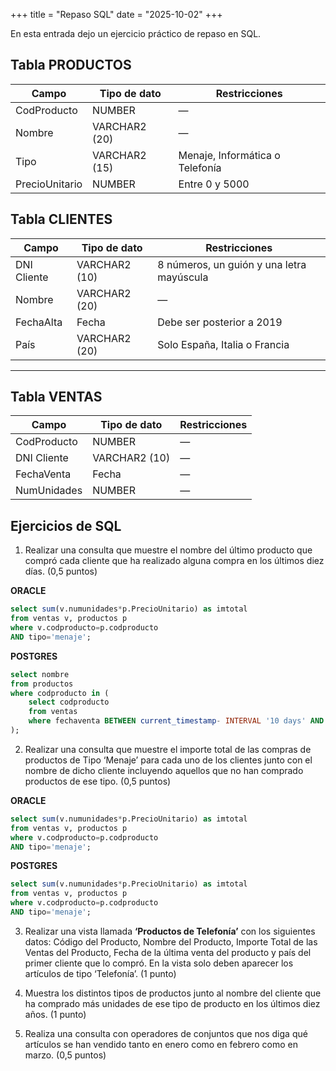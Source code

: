+++
title = "Repaso SQL"
date = "2025-10-02"
+++

En esta entrada dejo un ejercicio práctico de repaso en SQL.

## Tabla PRODUCTOS


| Campo         | Tipo de dato       | Restricciones                         |
|---------------|-------------------|--------------------------------------|
| CodProducto   | NUMBER            | —                                    |
| Nombre        | VARCHAR2 (20)     | —                                    |
| Tipo          | VARCHAR2 (15)     | Menaje, Informática o Telefonía      |
| PrecioUnitario| NUMBER            | Entre 0 y 5000 

## Tabla CLIENTES

| Campo       | Tipo de dato       | Restricciones                                     |
|-------------|--------------------|--------------------------------------------------|
| DNI Cliente | VARCHAR2 (10)      | 8 números, un guión y una letra mayúscula        |
| Nombre      | VARCHAR2 (20)      | —                                                |
| FechaAlta   | Fecha              | Debe ser posterior a 2019                        |
| País        | VARCHAR2 (20)      | Solo España, Italia o Francia                    |

---

## Tabla VENTAS

| Campo       | Tipo de dato       | Restricciones |
|-------------|--------------------|---------------|
| CodProducto | NUMBER             | —             |
| DNI Cliente | VARCHAR2 (10)      | —             |
| FechaVenta  | Fecha              | —             |
| NumUnidades | NUMBER             | —             |

## Ejercicios de SQL

1. Realizar una consulta que muestre el nombre del último producto que compró cada cliente que ha realizado alguna compra en los últimos diez días. (0,5 puntos)

**ORACLE**

```sql
select sum(v.numunidades*p.PrecioUnitario) as imtotal
from ventas v, productos p 
where v.codproducto=p.codproducto
AND tipo='menaje';	
```

**POSTGRES**


```sql
select nombre
from productos
where codproducto in (
    select codproducto
    from ventas
    where fechaventa BETWEEN current_timestamp- INTERVAL '10 days' AND current_timestamp
);
```



2. Realizar una consulta que muestre el importe total de las compras de productos de Tipo ‘Menaje’ para cada uno de los clientes junto con el nombre de dicho cliente incluyendo aquellos que no han comprado productos de ese tipo. (0,5 puntos)

 **ORACLE**

```sql
select sum(v.numunidades*p.PrecioUnitario) as imtotal
from ventas v, productos p 
where v.codproducto=p.codproducto
AND tipo='menaje';
```

**POSTGRES**


```sql
select sum(v.numunidades*p.PrecioUnitario) as imtotal
from ventas v, productos p 
where v.codproducto=p.codproducto
AND tipo='menaje';
```


3. Realizar una vista llamada **‘Productos de Telefonía’** con los siguientes datos: Código del Producto, Nombre del Producto, Importe Total de las Ventas del Producto, Fecha de la última venta del producto y país del primer cliente que lo compró. En la vista solo deben aparecer los artículos de tipo ‘Telefonía’. (1 punto)

4. Muestra los distintos tipos de productos junto al nombre del cliente que ha comprado más unidades de ese tipo de producto en los últimos diez años. (1 punto)

5. Realiza una consulta con operadores de conjuntos que nos diga qué artículos se han vendido tanto en enero como en febrero como en marzo. (0,5 puntos)
